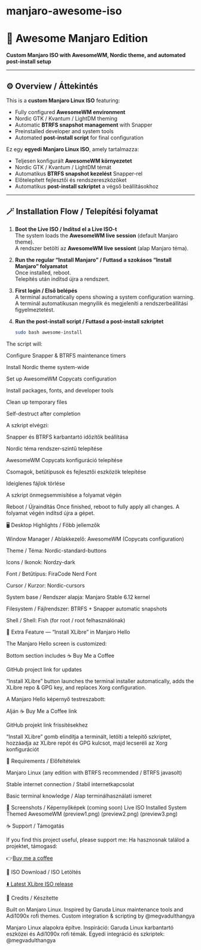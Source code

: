 # manjaro-awesome-iso
# 🧊 Awesome Manjaro Edition

**Custom Manjaro ISO with AwesomeWM, Nordic theme, and automated post-install setup**

---

## ⚙️ Overview / Áttekintés

This is a **custom Manjaro Linux ISO** featuring:

- Fully configured **AwesomeWM environment**
- Nordic GTK / Kvantum / LightDM theming
- Automatic **BTRFS snapshot management** with Snapper
- Preinstalled developer and system tools
- Automated **post-install script** for final configuration

Ez egy **egyedi Manjaro Linux ISO**, amely tartalmazza:

- Teljesen konfigurált **AwesomeWM környezetet**
- Nordic GTK / Kvantum / LightDM témát
- Automatikus **BTRFS snapshot kezelést** Snapper-rel
- Előtelepített fejlesztői és rendszereszközöket
- Automatikus **post-install szkriptet** a végső beállításokhoz

---

## 🪄 Installation Flow / Telepítési folyamat

1. **Boot the Live ISO / Indítsd el a Live ISO-t**  
   The system loads the **AwesomeWM live session** (default Manjaro theme).  
   A rendszer betölti az **AwesomeWM live sessiont** (alap Manjaro téma).

2. **Run the regular “Install Manjaro” / Futtasd a szokásos “Install Manjaro” folyamatot**  
   Once installed, reboot.  
   Telepítés után indítsd újra a rendszert.

3. **First login / Első belépés**  
   A terminal automatically opens showing a system configuration warning.  
   A terminál automatikusan megnyílik és megjeleníti a rendszerbeállítási figyelmeztetést.

4. **Run the post-install script / Futtasd a post-install szkriptet**  
   ```bash
   sudo bash awesome-install


The script will:

Configure Snapper & BTRFS maintenance timers

Install Nordic theme system-wide

Set up AwesomeWM Copycats configuration

Install packages, fonts, and developer tools

Clean up temporary files

Self-destruct after completion

A szkript elvégzi:

Snapper és BTRFS karbantartó időzítők beállítása

Nordic téma rendszer-szintű telepítése

AwesomeWM Copycats konfiguráció telepítése

Csomagok, betűtípusok és fejlesztői eszközök telepítése

Ideiglenes fájlok törlése

A szkript önmegsemmisítése a folyamat végén

Reboot / Újraindítás
Once finished, reboot to fully apply all changes.
A folyamat végén indítsd újra a gépet.

🖥️ Desktop Highlights / Főbb jellemzők

Window Manager / Ablakkezelő: AwesomeWM (Copycats configuration)

Theme / Téma: Nordic-standard-buttons

Icons / Ikonok: Nordzy-dark

Font / Betűtípus: FiraCode Nerd Font

Cursor / Kurzor: Nordic-cursors

System base / Rendszer alapja: Manjaro Stable 6.12 kernel

Filesystem / Fájlrendszer: BTRFS + Snapper automatic snapshots

Shell / Shell: Fish (for root / root felhasználónak)

🧩 Extra Feature — “Install XLibre” in Manjaro Hello

The Manjaro Hello screen is customized:

Bottom section includes ☕ Buy Me a Coffee

GitHub project link for updates

“Install XLibre” button launches the terminal installer automatically, adds the XLibre repo & GPG key, and replaces Xorg configuration.

A Manjaro Hello képernyő testreszabott:

Alján ☕ Buy Me a Coffee
 link

GitHub projekt link frissítésekhez

“Install XLibre” gomb elindítja a terminált, letölti a telepítő szkriptet, hozzáadja az XLibre repót és GPG kulcsot, majd lecseréli az Xorg konfigurációt

🔧 Requirements / Előfeltételek

Manjaro Linux (any edition with BTRFS recommended / BTRFS javasolt)

Stable internet connection / Stabil internetkapcsolat

Basic terminal knowledge / Alap terminálhasználati ismeret

📸 Screenshots / Képernyőképek (coming soon)
Live ISO	Installed System	Themed AwesomeWM
(preview1.png)	(preview2.png)	(preview3.png)


☕ Support / Támogatás

If you find this project useful, please support me:
Ha hasznosnak találod a projektet, támogasd:

👉[Buy me a coffee](https://buymeacoffee.com/rohambili)

🔗 ISO Download / ISO Letöltés

[⬇️ Latest XLibre ISO release](https://github.com/megvadulthangya/manjaro-awesome-iso/releases)

🧠 Credits / Készítette

Built on Manjaro Linux.
Inspired by Garuda Linux maintenance tools and Adi1090x rofi themes.
Custom integration & scripting by @megvadulthangya

Manjaro Linux alapokra építve.
Inspiráció: Garuda Linux karbantartó eszközei és Adi1090x rofi témák.
Egyedi integráció és szkriptek: @megvadulthangya
